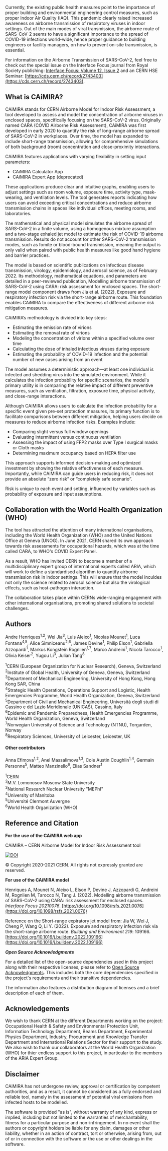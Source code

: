 Currently, the existing public health measures point to the importance of proper building and environmental engineering control measures, such as proper Indoor Air Quality (IAQ). This pandemic clearly raised increased awareness on airborne transmission of respiratory viruses in indoor settings. Out of the main modes of viral transmission, the airborne route of SARS-CoV-2 seems to have a significant importance to the spread of COVID-19 infections world-wide, hence proper guidance to building engineers or facility managers, on how to prevent on-site transmission, is essential.

For information on the Airborne Transmission of SARS-CoV-2, feel free to check out the special issue on the Interface Focus journal from Royal Society publishing: [Interface Focus: Volume 12, Issue 2](https://royalsocietypublishing.org/toc/rsfs/2022/12/2) and an CERN HSE Seminar: [https://cds.cern.ch/record/2743403](https://cds.cern.ch/record/2743403).

## What is CAiMIRA?

CAiMIRA stands for CERN Airborne Model for Indoor Risk Assessment, a tool developed to assess and model the concentration of airborne viruses in enclosed spaces, specifically focusing on the SARS-CoV-2 virus. Originally named CARA (COVID Airborne Risk Assessment), CAiMIRA was first developed in early 2020 to quantify the risk of long-range airborne spread of SARS-CoV-2 in workplaces. Over time, the model has expanded to include short-range transmission, allowing for comprehensive simulations of both background (room) concentration and close-proximity interactions.

CAiMIRA features applications with varying flexibility in setting input parameters:

- CAiMIRA Calculator App
- CAiMIRA Expert App (deprecated)

These applications produce clear and intuitive graphs, enabling users to adjust settings such as room volume, exposure time, activity type, mask-wearing, and ventilation levels. The tool generates reports indicating how users can avoid exceeding critical concentrations and reduce airborne transmission chains in spaces like individual offices, meeting rooms, and laboratories.

The mathematical and physical model simulates the airborne spread of SARS-CoV-2 in a finite volume, using a homogenous mixture assumption and a two-stage exhaled jet model to estimate the risk of COVID-19 airborne transmission. Results do not account for other SARS-CoV-2 transmission modes, such as fomite or blood-bound transmission, meaning the output is only valid when paired with public health measures like good hand hygiene and barrier practices.

The model is based on scientific publications on infectious disease transmission, virology, epidemiology, and aerosol science, as of February 2022. Its methodology, mathematical equations, and parameters are detailed in a peer-reviewed publication, Modelling airborne transmission of SARS-CoV-2 using CARA: risk assessment for enclosed spaces. The short-range model component draws from Jia et al. (2022), Exposure and respiratory infection risk via the short-range airborne route. This foundation enables CAiMIRA to compare the effectiveness of different airborne risk mitigation measures.

CAiMIRA’s methodology is divided into key steps:

- Estimating the emission rate of virions
- Estimating the removal rate of virions
- Modeling the concentration of virions within a specified volume over time
- Calculating the dose of inhaled infectious viruses during exposure
- Estimating the probability of COVID-19 infection and the potential number of new cases arising from an event

The model assumes a deterministic approach—at least one individual is infected and shedding virus into the simulated environment. While it calculates the infection probability for specific scenarios, the model's primary utility is in comparing the relative impact of different preventive measures, such as ventilation, filtration, exposure time, physical activity, and close-range interactions.

Although CAiMIRA allows users to calculate the infection probability for a specific event given pre-set protection measures, its primary function is to facilitate comparisons between different mitigation, helping users decide on measures to reduce airborne infection risks. Examples include:

- Comparing slight versus full window openings
- Evaluating intermittent versus continuous ventilation
- Assessing the impact of using FFP2 masks over Type I surgical masks or Cloth masks
- Determining maximum occupancy based on HEPA filter use

This approach supports informed decision-making and optimized investment by showing the relative effectiveness of each measure. Importantly, while CAiMIRA can guide users in reducing risk, it does not provide an absolute “zero risk” or “completely safe scenario”. 

Risk is unique to each event and setting, influenced by variables such as probability of exposure and input assumptions.

## Collaboration with the World Health Organization (WHO)

The tool has attracted the attention of many international organisations, including the World Health Organization (WHO) and the United Nations Office at Geneva (UNOG). In June 2021, CERN shared its own approach towards risk assessments for occupational hazards, which was at the time called CARA, to WHO's COVID Expert Panel.

As a result, WHO has invited CERN to become a member of a multidisciplinary expert group of international experts called ARIA, which will work to define a standardised algorithm to quantify airborne transmission risk in indoor settings. This will ensure that the model inculdes not only the science related to aerosol science but also the virological effects, such as host-pathogen interaction.

The collaboration takes place within CERNs wide-ranging engagement with other international organisations, promoting shared solutions to societal challenges.

## Authors

Andre Henriques<sup>1,2</sup>, Wei Jia<sup>3</sup>, Luis Aleixo<sup>1</sup>, Nicolas Mounet<sup>1</sup>, Luca Fontana<sup>4,5</sup>, Alice Simniceanu<sup>2,6</sup>, James Devine<sup>1</sup>, Philip Elson<sup>1</sup>, Gabriella Azzopardi<sup>1</sup>, Markus Kongstein Rognlien<sup>1,7</sup>, Marco Andreini<sup>1</sup>, Nicola Tarocco<sup>1</sup>, Olivia Keiser<sup>2</sup>, Yugou Li<sup>3</sup>, Julian Tang<sup>8</sup>

<sup>1</sup>CERN (European Organization for Nuclear Research), Geneva, Switzerland<br>
<sup>2</sup>Institute of Global Health, University of Geneva, Geneva, Switzerland<br>
<sup>3</sup>Department of Mechanical Engineering, University of Hong Kong, Hong Kong SAR, China<br>
<sup>4</sup>Strategic Health Operations, Operations Support and Logistic, Health Emergencies Programme, World Health Organization, Geneva, Switzerland<br>
<sup>5</sup>Department of Civil and Mechanical Engineering, Università degli studi di Cassino e del Lazio Meridionale (UNICAS), Cassino, Italy<br>
<sup>6</sup>Epidemic and Pandemic Preparedness, Health Emergencies Programme, World Health Organization, Geneva, Switzerland<br>
<sup>7</sup>Norwegian University of Science and Technology (NTNU), Torgarden, Norway<br>
<sup>8</sup>Respiratory Sciences, University of Leicester, Leicester, UK<br>

#### Other contributors

Anna Efimova<sup>1,2</sup>, Anel Massalimova<sup>1,3</sup>, Cole Austin Coughlin<sup>1,4</sup>, Germain Personne<sup>5</sup>, Matteo Manzinello<sup>6</sup>, Elias Sandner<sup>1</sup>

<sup>1</sup>CERN<br>
<sup>2</sup>M.V. Lomonosov Moscow State University<br>
<sup>3</sup>National Research Nuclear University "MEPhI"<br>
<sup>4</sup>University of Manitoba<br>
<sup>5</sup>Université Clermont Auvergne<br>
<sup>6</sup>World Health Organization (WHO)<br>

## Reference and Citation

**For the use of the CAiMIRA web app**

CAiMIRA – CERN Airborne Model for Indoor Risk Assessment tool

[![DOI](https://zenodo.org/badge/DOI/10.5281/zenodo.6520431.svg)](https://doi.org/10.5281/zenodo.6520431)

© Copyright 2020-2021 CERN. All rights not expressly granted are reserved.

**For use of the CAiMIRA model**

Henriques A, Mounet N, Aleixo L, Elson P, Devine J, Azzopardi G, Andreini M, Rognlien M, Tarocco N, Tang J. (2022). Modelling airborne transmission of SARS-CoV-2 using CARA: risk assessment for enclosed spaces. _Interface Focus 20210076_. [https://doi.org/10.1098/rsfs.2021.0076](https://doi.org/10.1098/rsfs.2021.0076)

Reference on the Short-range expiratory jet model from:
Jia W, Wei J, Cheng P, Wang Q, Li Y. (2022). Exposure and respiratory infection risk via the short-range airborne route. _Building and Environment_ *219*: 109166.
[https://doi.org/10.1016/j.buildenv.2022.109166](https://doi.org/10.1016/j.buildenv.2022.109166)

***Open Source Acknowledgments***

For a detailed list of the open-source dependencies used in this project along with their respective licenses, please refer to [Open Source Acknowledgments](open_source_acknowledgments.md). This includes both the core dependencies specified in the project's requirements and their transitive dependencies.

The information also features a distribution diagram of licenses and a brief description of each of them.

## Acknowledgements

We wish to thank CERN at the different Departments working on the project: Occupational Health & Safety and Environmental Protection Unit, Information Technology Department, Beams Department, Experimental Physics Department, Industry, Procurement and Knowledge Transfer Department and International Relations Sector for their support to the study. We also wish to thank our collaborators at the World Health Organization (WHO) for thier endless support to this project, in particular to the members of the ARIA Expert Group.

## Disclaimer

CAiMIRA has not undergone review, approval or certification by competent authorities, and as a result, it cannot be considered as a fully endorsed and reliable tool, namely in the assessment of potential viral emissions from infected hosts to be modelled.

The software is provided "as is", without warranty of any kind, express or implied, including but not limited to the warranties of merchantability, fitness for a particular purpose and non-infringement.
In no event shall the authors or copyright holders be liable for any claim, damages or other liability, whether in an action of contract, tort or otherwise, arising from, out of or in connection with the software or the use or other dealings in the software.